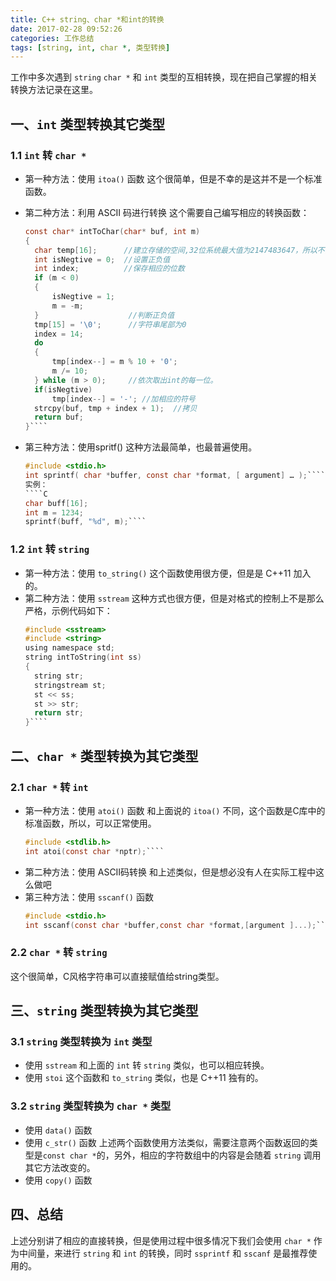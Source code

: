 ```yaml
---
title: C++ string、char *和int的转换
date: 2017-02-28 09:52:26
categories: 工作总结
tags: [string, int, char *, 类型转换]
---
```

工作中多次遇到 `string` `char *` 和 `int` 类型的互相转换，现在把自己掌握的相关转换方法记录在这里。
<!--more-->
## 一、`int` 类型转换其它类型
### 1.1 `int` 转 `char *`

* 第一种方法：使用 `itoa()` 函数
 这个很简单，但是不幸的是这并不是一个标准函数。

* 第二种方法：利用 ASCII 码进行转换
  这个需要自己编写相应的转换函数：
  ````C 
  const char* intToChar(char* buf, int m)
  {
    char temp[16];      //建立存储的空间,32位系统最大值为2147483647，所以不会超过16位。
    int isNegtive = 0;  //设置正负值
    int index;          //保存相应的位数
    if (m < 0)
    {
        isNegtive = 1;
        m = -m;
    }                    //判断正负值
    tmp[15] = '\0';      //字符串尾部为0
    index = 14;
    do 
    {
        tmp[index--] = m % 10 + '0';
        m /= 10;
    } while (m > 0);     //依次取出int的每一位。
    if(isNegtive)
        tmp[index--] = '-'; //加相应的符号
    strcpy(buf, tmp + index + 1);  //拷贝
    return buf;
  }````

* 第三种方法：使用spritf()
  这种方法最简单，也最普遍使用。
  ````C
  #include <stdio.h>
  int sprintf( char *buffer, const char *format, [ argument] … );````
  实例：
  ````C
  char buff[16];
  int m = 1234;
  sprintf(buff, "%d", m);````

### 1.2 `int` 转 `string`

* 第一种方法：使用 `to_string()`
  这个函数使用很方便，但是是 C++11 加入的。
* 第二种方法：使用 `sstream`
  这种方式也很方便，但是对格式的控制上不是那么严格，示例代码如下：
  ````C
  #include <sstream>
  #include <string>
  using namespace std;
  string intToString(int ss)
  {
    string str;
    stringstream st;
    st << ss;
    st >> str;
    return str;
  }````

## 二、`char *` 类型转换为其它类型
### 2.1 `char *` 转 `int`

* 第一种方法：使用 `atoi()` 函数
  和上面说的 `itoa()` 不同，这个函数是C库中的标准函数，所以，可以正常使用。
  ````C
  #include <stdlib.h>
  int atoi(const char *nptr);````
* 第二种方法：使用 ASCII码转换
  和上述类似，但是想必没有人在实际工程中这么做吧
* 第三种方法：使用 `sscanf()` 函数
  ````C
  #include <stdio.h>
  int sscanf(const char *buffer,const char *format,[argument ]...);````

### 2.2 `char *` 转 `string`
这个很简单，C风格字符串可以直接赋值给string类型。

## 三、`string` 类型转换为其它类型

### 3.1 `string` 类型转换为 `int` 类型

* 使用 `sstream`
  和上面的 `int` 转 `string` 类似，也可以相应转换。
* 使用 `stoi`
  这个函数和 `to_string` 类似，也是 C++11 独有的。

### 3.2 `string` 类型转换为 `char *` 类型

* 使用 `data()` 函数
* 使用 `c_str()` 函数
上述两个函数使用方法类似，需要注意两个函数返回的类型是`const char *`的，另外，相应的字符数组中的内容是会随着 `string` 调用其它方法改变的。
* 使用 `copy()` 函数

## 四、总结
上述分别讲了相应的直接转换，但是使用过程中很多情况下我们会使用 `char *` 作为中间量，来进行 `string` 和 `int` 的转换，同时 `ssprintf` 和 `sscanf` 是最推荐使用的。
